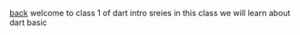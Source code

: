 [back](../README.md)
welcome to class 1 of dart intro sreies in this class we will learn about dart basic